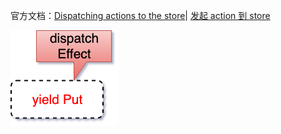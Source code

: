官方文档：[Dispatching actions to the store](https://redux-saga.js.org/docs/basics/DispatchingActions.html)|
[发起 action 到 store](https://redux-saga-in-chinese.js.org/docs/basics/DispatchingActions.html)

![2.3-dispatching-actions](./images/2.3-dispatching-actions.png)